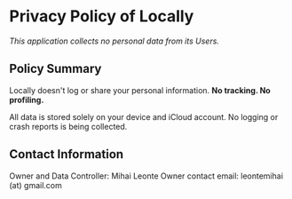 # Privacy Policy of Locally
*This application collects no personal data from its Users.*

## Policy Summary
Locally doesn't log or share your personal information.
**No tracking. No profiling.**

All data is stored solely on your device and iCloud account.
No logging or crash reports is being collected. 

## Contact Information
Owner and Data Controller: Mihai Leonte
Owner contact email: leontemihai (at) gmail.com